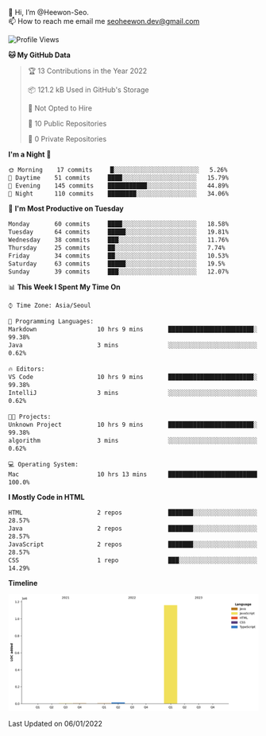 👋 Hi, I’m @Heewon-Seo.  
📫 How to reach me email me seoheewon.dev@gmail.com 

 <!--START_SECTION:waka-->
![Profile Views](http://img.shields.io/badge/Profile%20Views-10-blue)

**🐱 My GitHub Data** 

> 🏆 13 Contributions in the Year 2022
 > 
> 📦 121.2 kB Used in GitHub's Storage 
 > 
> 🚫 Not Opted to Hire
 > 
> 📜 10 Public Repositories 
 > 
> 🔑 0 Private Repositories  
 > 
**I'm a Night 🦉** 

```text
🌞 Morning    17 commits     █░░░░░░░░░░░░░░░░░░░░░░░░   5.26% 
🌆 Daytime    51 commits     ████░░░░░░░░░░░░░░░░░░░░░   15.79% 
🌃 Evening    145 commits    ███████████░░░░░░░░░░░░░░   44.89% 
🌙 Night      110 commits    ████████░░░░░░░░░░░░░░░░░   34.06%

```
📅 **I'm Most Productive on Tuesday** 

```text
Monday       60 commits     ████░░░░░░░░░░░░░░░░░░░░░   18.58% 
Tuesday      64 commits     █████░░░░░░░░░░░░░░░░░░░░   19.81% 
Wednesday    38 commits     ███░░░░░░░░░░░░░░░░░░░░░░   11.76% 
Thursday     25 commits     ██░░░░░░░░░░░░░░░░░░░░░░░   7.74% 
Friday       34 commits     ██░░░░░░░░░░░░░░░░░░░░░░░   10.53% 
Saturday     63 commits     █████░░░░░░░░░░░░░░░░░░░░   19.5% 
Sunday       39 commits     ███░░░░░░░░░░░░░░░░░░░░░░   12.07%

```


📊 **This Week I Spent My Time On** 

```text
⌚︎ Time Zone: Asia/Seoul

💬 Programming Languages: 
Markdown                 10 hrs 9 mins       ████████████████████████░   99.38% 
Java                     3 mins              ░░░░░░░░░░░░░░░░░░░░░░░░░   0.62%

🔥 Editors: 
VS Code                  10 hrs 9 mins       ████████████████████████░   99.38% 
IntelliJ                 3 mins              ░░░░░░░░░░░░░░░░░░░░░░░░░   0.62%

🐱‍💻 Projects: 
Unknown Project          10 hrs 9 mins       ████████████████████████░   99.38% 
algorithm                3 mins              ░░░░░░░░░░░░░░░░░░░░░░░░░   0.62%

💻 Operating System: 
Mac                      10 hrs 13 mins      █████████████████████████   100.0%

```

**I Mostly Code in HTML** 

```text
HTML                     2 repos             ███████░░░░░░░░░░░░░░░░░░   28.57% 
Java                     2 repos             ███████░░░░░░░░░░░░░░░░░░   28.57% 
JavaScript               2 repos             ███████░░░░░░░░░░░░░░░░░░   28.57% 
CSS                      1 repo              ███░░░░░░░░░░░░░░░░░░░░░░   14.29%

```


**Timeline**

![Chart not found](https://raw.githubusercontent.com/Heewon-Seo/Heewon-Seo/main/charts/bar_graph.png) 


 Last Updated on 06/01/2022
<!--END_SECTION:waka-->
